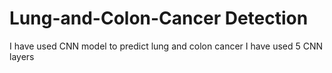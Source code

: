 # Lung-and-Colon-Cancer Detection
I have used CNN model to predict lung and colon cancer
I have used 5 CNN layers
